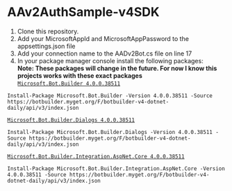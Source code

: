 # AAv2AuthSample-v4SDK

1. Clone this repository.
2. Add your MicrosoftAppId and MicrosoftAppPassword to the appsettings.json file
3. Add your connection name to the AADv2Bot.cs file on line 17
4. In your package manager console install the following packages:  
**Note: These packages will change in the future. For now I know this projects works with these exact packages**  
[`Microsoft.Bot.Builder 4.0.0.38511`](https://botbuilder.myget.org/feed/botbuilder-v4-dotnet-daily/package/nuget/Microsoft.Bot.Builder)
```
Install-Package Microsoft.Bot.Builder -Version 4.0.0.38511 -Source https://botbuilder.myget.org/F/botbuilder-v4-dotnet-daily/api/v3/index.json
```
[`Microsoft.Bot.Builder.Dialogs 4.0.0.38511`](https://botbuilder.myget.org/feed/botbuilder-v4-dotnet-daily/package/nuget/Microsoft.Bot.Builder.Dialogs)
```
Install-Package Microsoft.Bot.Builder.Dialogs -Version 4.0.0.38511 -Source https://botbuilder.myget.org/F/botbuilder-v4-dotnet-daily/api/v3/index.json
```
[`Microsoft.Bot.Builder.Integration.AspNet.Core 4.0.0.38511`](https://botbuilder.myget.org/feed/botbuilder-v4-dotnet-daily/package/nuget/Microsoft.Bot.Builder.Integration.AspNet.Core)
```
Install-Package Microsoft.Bot.Builder.Integration.AspNet.Core -Version 4.0.0.38511 -Source https://botbuilder.myget.org/F/botbuilder-v4-dotnet-daily/api/v3/index.json
```
